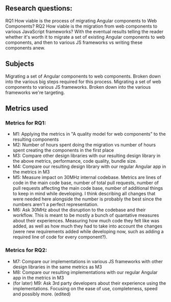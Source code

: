 ## Research questions:

RQ1 How viable is the process of migrating Angular components to Web Components?
RQ2 How viable is the migration from web components to various JavaScript frameworks?
With the eventual results telling the reader whether it's worth it to migrate a set of existing Angular components to web components, and then to various JS frameworks vs writing these components anew.

## Subjects

Migrating a set of Angular components to web components. Broken down into the various big steps required for this process.
Migrating a set of web components to various JS frameworks. Broken down into the various frameworks we're targeting.

## Metrics used

### Metrics for RQ1:

-   M1: Applying the metrics in "A quality model for web components" to the resulting components
-   M2: Number of hours spent doing the migration vs number of hours spent creating the components in the first place
-   M3: Compare other design libraries with our resulting design library in the above metrics, performance, code quality, bundle size.
-   M4: Compare our resulting design library with our regular Angular app in the metrics in M3
-   M5: Measure impact on 30MHz internal codebase. Metrics are lines of code in the main code base, number of total pull requests, number of pull requests affecting the main code base, number of additional things to keep in mind while developing. I think describing all changes that were needed here alongside the number is probably the best since the numbers aren't a perfect representation.
-   M6: Ask 30MHz about the disruption to the codebase and their workflow. This is meant to be mostly a bunch of quantative measures about their experiences. Measuring how much code they felt like was added, as well as how much they had to take into account the changes (were new requirements added while developing now, such as adding a required line of code for every component?).

### Metrics for RQ2:

-   M7: Compare our implementations in various JS frameworks with other design libraries in the same metrics as M3
-   M8: Compare our resulting implementations with our regular Angular app in the metrics in M3
-   (for later) M9: Ask 3rd party developers about their experience using the implementations. Focusing on the ease of use, completeness, speed and possibly more. (edited)
